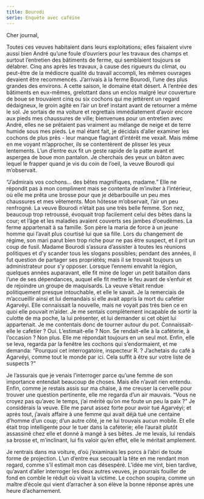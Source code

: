 ```yaml
---
title: Bourodi
serie: Enquête avec caféine
---
```

Cher journal,


Toutes ces veuves habitaient dans leurs exploitations; elles faisaient vivre
aussi bien André qu’une foule d’ouvriers pour les travaux des champs et surtout
l’entretien des bâtiments de ferme, qui semblaient toujours se délabrer. Cinq
ans après les travaux, à cause des rigueurs du climat, ou peut-être de la
médiocre qualité du travail accompli, les mêmes ouvrages devaient être
recommencés. J’arrivais à la ferme Bourodi, l’une des plus grandes des
environs. A cette saison, le domaine était désert. A l’entrée des bâtiments en
eux-mêmes, grelottant dans un enclos malgré leur couverture de boue se
trouvaient cinq ou six cochons qui me jettèrent un regard dédaigneux, le groin
agité en l’air un bref instant avant de retourner a même le sol. Je sortais de
ma voiture et regrettais immédiatement d’avoir encore aux pieds mes chaussures
de ville; bienvenues pour un entretien avec André, elles ne se prêtaient pas
vraiment au mélange de neige et de terre humide sous mes pieds. Le mal étant
fait, je décidais d’aller examiner les cochons de plus près - leur manque
flagrant d’intérêt me vexait. Mais même en me voyant m’approcher, ils se
contentèrent de plisser les yeux lentements. L’un d’entre eux fit un geste
rapide de la patte avant et aspergea de boue mon pantalon. Je cherchais des
yeux un bâton avec lequel le frapper quand je vis du coin de l’oeil, la veuve
Bourodi qui m’observait.

“J’admirais vos cochons… des bêtes magnifiques, madame.” Elle ne répondit pas à
mon compliment mais se contenta de m’inviter à l’intérieur, où elle me prêta
une brosse pour que je débarbouille un peu mes chaussures et mes vêtements. Mon
hôtesse m’observait, l’air un peu renfrogné. La veuve Bourodi n’était pas une
très belle femme. Son nez, beaucoup trop retroussé, évoquait trop facilement
celui des bêtes dans la cour; et l’âge et les maladies avaient couverts ses
jambes d’oeudèmes. La ferme appartenait à sa famille. Son père la maria de
force à un jeune homme qui l’avait plus courtisé lui que sa fille. Lors du
changement de régime, son mari parut bien trop riche pour ne pas être suspect,
et il prit un coup de fusil. Madame Bourodi s’assura d’assister à toutes les
réunions politiques et d’y scander tous les slogans possibles; pendant des
années, il fut question de partager ses propriétés; mais il se trouvait
toujours un administrateur pour s’y opposer. Lorsque l’ennemi envahit la
région, quelques années auparavant, elle fit mine de loger un petit bataillon
dans l’une de ses dépendances, auquel elle fit mettre le feu avant de s’enfuir
et de rejoindre un groupe de maquisards. La veuve s’était rendue politiquement
presque intouchable, et elle le savait. Je la remerciais de m’accueillir ainsi
et lui demandais si elle avait appris la mort du cafetier Agarvéyi. Elle
connaissait la nouvelle, mais ne voyait pas très bien ce en quoi elle pouvait
m’aider. Je me sentais complètement incapable de sortir la culotte de ma poche,
la lui présenter, et lui demander si cet objet lui appartenait. Je me
contentais donc de tourner autour du pot. Connaissait-elle le cafetier ? Oui.
L’estimait-elle ? Non. Se rendait-elle à la caféterie, à l’occasion ? Non plus.
Elle me répondait toujours en un seul mot. Enfin, elle se leva, regarda par la
fenêtre les cochons qui s’endormaient, et me demanda: “Pourquoi cet
interrogatoire, inspecteur R. ? J’achetais du café à Agarvéyi, comme tout le
monde par ici. Cela suffit à être sur votre liste de suspects ?”

Je l’assurais que je venais l’interroger parce qu’une femme de son importance
entendait beaucoup de choses. Mais elle n’avait rien entendu. Enfin, comme je
restais assis sur ma chaise, à me creuser la cervelle pour trouver une question
pertinente, elle me regarda d’un air mauvais. “Vous ne croyez pas qu’avec le
temps, j’ai mérité qu’on me foute un peu la paix ?” Je considérais la veuve.
Elle me parut assez forte pour avoir tué Agarvéyi; et après tout, j’avais
affaire à une femme qui avait déjà tué une centaine d’homme d’un coup; d’un
autre côté, je ne lui trouvais aucun mobile. Et elle était trop intelligente
pour le tuer dans la caféterie; elle l’aurait plutôt assassiné chez elle et
donné à mangé à ses bêtes. Je me levais, lui rendais sa brosse et, m’inclinant,
lui fis valoir qu’en effet, elle le méritait amplement.

Je rentrais dans ma voiture, d’où j’examinais les porcs à l’abri de toute forme
de projection. L’un d’entre eux secouait la tête en me rendant mon regard,
comme s’il estimait mon cas désespéré. L’idée me vint, bien tardive, qu’avant
d’aller interroger les deux autres veuves, je pourrais fouiller de fond en
comble le réduit où vivait la victime. Le cochon soupira, comme un maître
d’école qui vient d’arracher à son élève la bonne réponse après une heure
d’acharnement.
